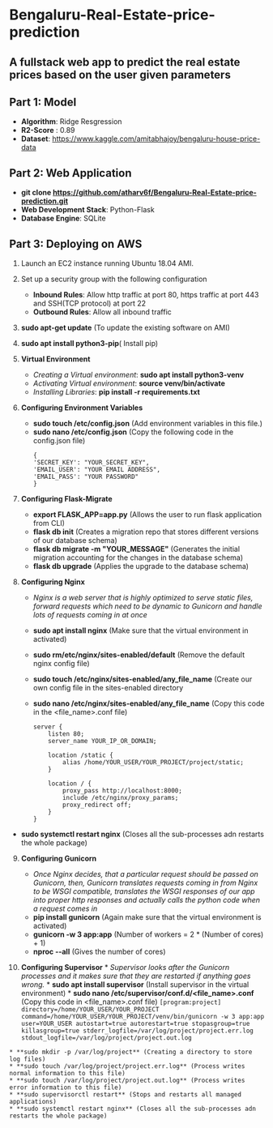 # Bengaluru-Real-Estate-price-prediction
## A fullstack web app to predict the real estate prices based on the user given parameters

## Part 1: Model

* **Algorithm**: Ridge Resgression
* **R2-Score** : 0.89
* **Dataset**: https://www.kaggle.com/amitabhajoy/bengaluru-house-price-data

## Part 2: Web Application
* **git clone https://github.com/atharv6f/Bengaluru-Real-Estate-price-prediction.git**
* **Web Development Stack**: Python-Flask
* **Database Engine**: SQLite

## Part 3: Deploying on AWS

1. Launch an EC2 instance running Ubuntu 18.04 AMI.
2. Set up a security group with the following configuration
     * **Inbound Rules**: Allow http traffic at port 80, https traffic at port 443 and SSH(TCP protocol)  at port 22
     * **Outbound Rules**: Allow all inbound traffic
2. **sudo apt-get update** (To update the existing software on AMI)
3. **sudo apt install python3-pip**( Install pip)
4. **Virtual Environment**
      * *Creating a Virtual environment*: **sudo apt install python3-venv**
      * *Activating Virtual environment*: **source venv/bin/activate**
      * *Installing Libraries*: **pip install -r requirements.txt**
      
 5. **Configuring Environment Variables**
      * **sudo touch /etc/config.json** (Add environment variables in this file.)
      * **sudo nano /etc/config.json**  (Copy the following code in the config.json file)
          ```
         {
          'SECRET_KEY': "YOUR_SECRET_KEY",
          'EMAIL_USER': "YOUR EMAIL ADDRESS",
          'EMAIL_PASS': "YOUR PASSWORD"
         }
        ```
 6. **Configuring Flask-Migrate**
    * **export FLASK_APP=app.py** (Allows the user to run flask application from CLI)
    * **flask db init** (Creates a migration repo that stores different versions of our database schema)
    * **flask db migrate -m "YOUR_MESSAGE"** (Generates the initial migration accounting for the changes in the database schema)
    * **flask db upgrade** (Applies the upgrade to the database schema)
    
 7. **Configuring Nginx**
    * *Nginx is a web server that is highly optimized to serve static files, forward requests which need to be dynamic to Gunicorn and handle lots of requests coming in at once*
    * **sudo apt install nginx** (Make sure that the virtual environment in activated)
    * **sudo rm/etc/nginx/sites-enabled/default** (Remove the default nginx config file)
    * **sudo touch /etc/nginx/sites-enabled/any_file_name** (Create our own config file in the sites-enabled directory
    * **sudo nano /etc/nginx/sites-enabled/any_file_name** (Copy this code in the <file_name>.conf file)
    
        ```
        server {
            listen 80;
            server_name YOUR_IP_OR_DOMAIN;

            location /static {
                alias /home/YOUR_USER/YOUR_PROJECT/project/static;
            }

            location / {
                proxy_pass http://localhost:8000;
                include /etc/nginx/proxy_params;
                proxy_redirect off;
            }
       }
       ```
  
   * **sudo systemctl restart nginx** (Closes all the sub-processes adn restarts the whole package)
   
 9. **Configuring Gunicorn**
    * *Once Nginx decides, that a particular request should be passed on Gunicorn, then, Gunicorn translates requests coming in from Nginx to be WSGI compatible, translates the WSGI responses of our app into proper http responses and actually calls the python code when a request comes in*
    * **pip install gunicorn** (Again make sure that the virtual environment is activated)
    * **gunicorn -w 3 app:app** (Number of workers = 2 * (Number of cores) + 1)
    * **nproc --all** (Gives the number of cores)
 
 10. **Configuring Supervisor**
    * *Supervisor looks after the Gunicorn processes and it makes sure that they are restarted if anything goes wrong.*
    * **sudo apt install supervisor** (Install supervisor in the virtual environment)
    * **sudo nano /etc/supervisor/conf.d/<file_name>.conf** (Copy this code in <file_name>.conf file)
    ```
    [program:project]
    directory=/home/YOUR_USER/YOUR_PROJECT
    command=/home/YOUR_USER/YOUR_PROJECT/venv/bin/gunicorn -w 3 app:app
    user=YOUR_USER
    autostart=true
    autorestart=true
    stopasgroup=true
    killasgroup=true
    stderr_logfile=/var/log/project/project.err.log
    stdout_logfile=/var/log/project/project.out.log
    ```

    * **sudo mkdir -p /var/log/project** (Creating a directory to store log files)
    * **sudo touch /var/log/project/project.err.log** (Process writes normal information to this file)
    * **sudo touch /var/log/project/project.out.log** (Process writes error information to this file)
    * **sudo supervisorctl restart** (Stops and restarts all managed applications)
    * **sudo systemctl restart nginx** (Closes all the sub-processes adn restarts the whole package)

